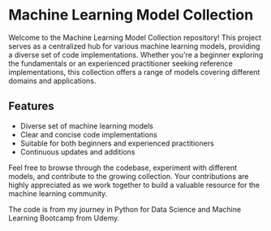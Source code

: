# Machine Learning Model Collection

Welcome to the Machine Learning Model Collection repository! This project serves as a centralized hub for various machine learning models, providing a diverse set of code implementations. Whether you're a beginner exploring the fundamentals or an experienced practitioner seeking reference implementations, this collection offers a range of models covering different domains and applications.

## Features
- Diverse set of machine learning models
- Clear and concise code implementations
- Suitable for both beginners and experienced practitioners
- Continuous updates and additions

Feel free to browse through the codebase, experiment with different models, and contribute to the growing collection. Your contributions are highly appreciated as we work together to build a valuable resource for the machine learning community.

The code is from my journey in Python for Data Science and Machine Learning Bootcamp from Udemy.
